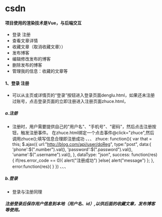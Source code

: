 # csdn
#### 项目使用的渲染技术是Vue，与后端交互
* 登录 注册
* 查看文章详情
* 收藏文章（取消收藏文章））
* 发布博客
* 编辑修改发布的博客
* 删除发布的博客
* 管理我的信息：收藏的文章等
#### 1、登录 注册<br>
* 可以从主页或详情页的“登录”按钮进入登录页面denglu.html，如果还未注册过账号，点击登录页面的立即注册进入注册页面zhuce.html，<br>
##### a.注册
* 注册时，用户需要提供自己的"用户名"、"手机号"、"密码"，然后点击注册按钮，触发注册事件。
在zhuce.html绑定一个点击事件@click="zhuce",然后调用zhuce();填写信息合理即注册成功
、、、
zhuce: function(){
			var that = this;
			$.ajax({
				url:"http://blog.com/api/user/doReg",
				type:"post",
				data:{
					'phone':$(".number").val(),
	        		'password':$(".password").val(),
	        		'uname':$(".username").val(),
        		},
				dataType: "json",
				success: function(res){
					if(res.error_code == 0){
						alert("注册成功")
					}else{
						alert("message")
					};
				},
				error:function(res){
				}
			})
、、、
##### b.登录
* 登录与注册同理
##### 注册登录后保存用户信息到本地（用户名、id）,以供后面的收藏文章，发布博客等使用。
